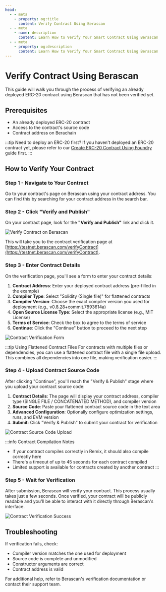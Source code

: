 ```yaml
---
head:
  - - meta
    - property: og:title
      content: Verify Contract Using Berascan
  - - meta
    - name: description
      content: Learn How to Verify Your Smart Contract Using Berascan
  - - meta
    - property: og:description
      content: Learn How to Verify Your Smart Contract Using Berascan
---
```


<script setup>
  import config from '@berachain/config/constants.json';
</script>

# Verify Contract Using Berascan

This guide will walk you through the process of verifying an already deployed ERC-20 contract using Berascan that has not been verified yet.

## Prerequisites

- An already deployed ERC-20 contract
- Access to the contract's source code
- Contract address on Berachain

:::tip Need to deploy an ERC-20 first?
If you haven't deployed an ERC-20 contract yet, please refer to our [Create ERC-20 Contract Using Foundry](/developers/guides/create-erc20-contract-using-foundry) guide first.
:::

## How to Verify Your Contract

### Step 1 - Navigate to Your Contract

Go to your contract's page on Berascan using your contract address. You can find this by searching for your contract address in the search bar.

### Step 2 - Click "Verify and Publish"

On your contract page, look for the **"Verify and Publish"** link and click it.

![Verify Contract on Berascan](/assets/verify-contract-berascan.png)

This will take you to the contract verification page at [https://testnet.berascan.com/verifyContract](https://testnet.berascan.com/verifyContract).

### Step 3 - Enter Contract Details

On the verification page, you'll see a form to enter your contract details:

1. **Contract Address**: Enter your deployed contract address (pre-filled in the example)
2. **Compiler Type**: Select "Solidity (Single file)" for flattened contracts
3. **Compiler Version**: Choose the exact compiler version you used for deployment (e.g., v0.8.28+commit.7893614a)
4. **Open Source License Type**: Select the appropriate license (e.g., MIT License)
5. **Terms of Service**: Check the box to agree to the terms of service
6. **Continue**: Click the "Continue" button to proceed to the next step

![Contract Verification Form](/assets/contract-verification-steps.png)

:::tip Using Flattened Contract Files
For contracts with multiple files or dependencies, you can use a flattened contract file with a single file upload. This combines all dependencies into one file, making verification easier.
:::

### Step 4 - Upload Contract Source Code

After clicking "Continue", you'll reach the "Verify & Publish" stage where you upload your contract source code:

1. **Contract Details**: The page will display your contract address, compiler type (SINGLE FILE / CONCATENATED METHOD), and compiler version
2. **Source Code**: Paste your flattened contract source code in the text area
3. **Advanced Configuration**: Optionally configure optimization settings, runs, and EVM version
4. **Submit**: Click "Verify & Publish" to submit your contract for verification

![Contract Source Code Upload](/assets/contract-verification-step4.png)

:::info Contract Compilation Notes

- If your contract compiles correctly in Remix, it should also compile correctly here
- There's a timeout of up to 45 seconds for each contract compiled
- Limited support is available for contracts created by another contract
  :::

### Step 5 - Wait for Verification

After submission, Berascan will verify your contract. This process usually takes just a few seconds. Once verified, your contract will be publicly readable and you'll be able to interact with it directly through Berascan's interface.

![Contract Verification Success](/assets/contract-verification-success.png)

## Troubleshooting

If verification fails, check:

- Compiler version matches the one used for deployment
- Source code is complete and unmodified
- Constructor arguments are correct
- Contract address is valid

For additional help, refer to Berascan's verification documentation or contact their support team.
